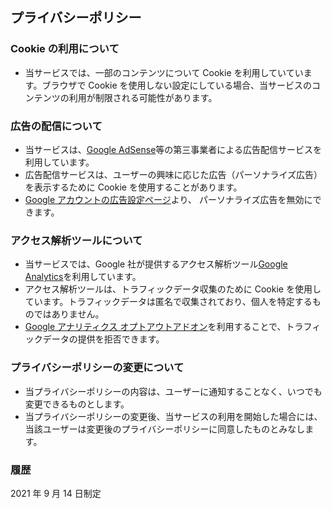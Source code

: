 ## プライバシーポリシー

### Cookie の利用について

- 当サービスでは、一部のコンテンツについて Cookie を利用していています。ブラウザで Cookie を使用しない設定にしている場合、当サービスのコンテンツの利用が制限される可能性があります。

### 広告の配信について

- 当サービスは、[Google AdSense](https://www.google.com/intl/ja_jp/adsense/start/)等の第三事業者による広告配信サービスを利用しています。
- 広告配信サービスは、ユーザーの興味に応じた広告（パーソナライズ広告）を表示するために Cookie を使用することがあります。
- [Google アカウントの広告設定ページ](https://adssettings.google.com/authenticated)より、 パーソナライズ広告を無効にできます。

### アクセス解析ツールについて

- 当サービスでは、Google 社が提供するアクセス解析ツール[Google Analytics](https://marketingplatform.google.com/about/analytics/)を利用しています。
- アクセス解析ツールは、トラフィックデータ収集のために Cookie を使用しています。トラフィックデータは匿名で収集されており、個人を特定するものではありません。
- [Google アナリティクス オプトアウトアドオン](https://tools.google.com/dlpage/gaoptout?hl=ja)を利用することで、トラフィックデータの提供を拒否できます。

### プライバシーポリシーの変更について

- 当プライバシーポリシーの内容は、ユーザーに通知することなく、いつでも変更できるものとします。
- 当プライバシーポリシーの変更後、当サービスの利用を開始した場合には、当該ユーザーは変更後のプライバシーポリシーに同意したものとみなします。

### 履歴

2021 年 9 月 14 日制定
